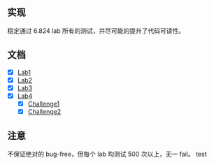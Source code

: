 ## 实现
稳定通过 6.824 lab 所有的测试，并尽可能的提升了代码可读性。

## 文档
- [x] [Lab1](docs/lab1.md)
- [x] [Lab2](docs/lab2.md)
- [x] [Lab3](docs/lab3.md)
- [x] [Lab4](docs/lab4.md)
    - [x] [Challenge1](docs/lab4.md)
    - [x] [Challenge2](docs/lab4.md)

## 注意
不保证绝对的 bug-free，但每个 lab 均测试 500 次以上，无一 fail。
test
